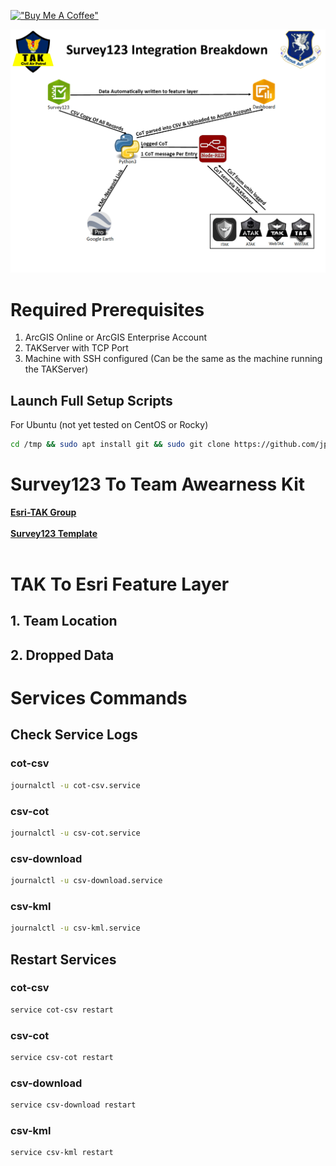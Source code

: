 [!["Buy Me A Coffee"](https://www.buymeacoffee.com/assets/img/custom_images/orange_img.png)](https://www.buymeacoffee.com/jpat)

![TAK-Esri](img/TAK-EsriBreakdown.png?raw=true "TAK-Esri")



# Required Prerequisites
1. ArcGIS Online or ArcGIS Enterprise Account 
2. TAKServer with TCP Port 
3. Machine with SSH configured (Can be the same as the machine running the TAKServer)

## Launch Full Setup Scripts
For Ubuntu (not yet tested on CentOS or Rocky)
```bash
cd /tmp && sudo apt install git && sudo git clone https://github.com/jpat-12/TeamAwearnessKit-Esri-Integration.git && cd TeamAwearnessKit-Esri-Integration && cd scripts && chmod +x ubuntu.sh && cd /opt/TAK-Esri && ls -la 
```


# Survey123 To Team Awearness Kit
**[Esri-TAK Group](https://arcg.is/1DyOD80)** <br /><br />
**[Survey123 Template](https://survey123.arcgis.com/surveys)** <br /><br />


# TAK To Esri Feature Layer
## 1. Team Location


## 2. Dropped Data 


# Services Commands

## Check Service Logs
### cot-csv
```bash
journalctl -u cot-csv.service
``` 
###  csv-cot
```bash
journalctl -u csv-cot.service
```
### csv-download
```bash
journalctl -u csv-download.service
```
### csv-kml
```bash
journalctl -u csv-kml.service
```


## Restart Services
### cot-csv
```bash
service cot-csv restart
```
### csv-cot
```bash
service csv-cot restart
```
### csv-download 
```bash
service csv-download restart
```
### csv-kml 
```bash
service csv-kml restart
```

